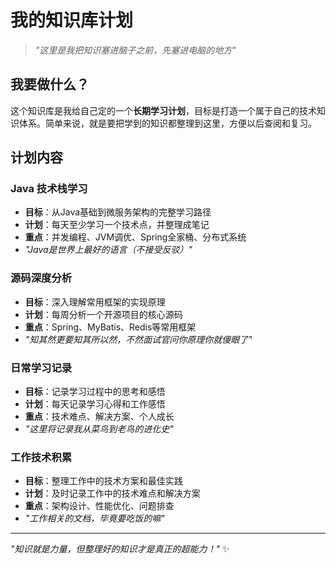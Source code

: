 # 我的知识库计划

> *"这里是我把知识塞进脑子之前，先塞进电脑的地方"*

## 我要做什么？

这个知识库是我给自己定的一个**长期学习计划**，目标是打造一个属于自己的技术知识体系。简单来说，就是要把学到的知识都整理到这里，方便以后查阅和复习。

## 计划内容

### Java 技术栈学习
*   **目标**：从Java基础到微服务架构的完整学习路径
*   **计划**：每天至少学习一个技术点，并整理成笔记
*   **重点**：并发编程、JVM调优、Spring全家桶、分布式系统
*   *"Java是世界上最好的语言（不接受反驳）"*

### 源码深度分析
*   **目标**：深入理解常用框架的实现原理
*   **计划**：每周分析一个开源项目的核心源码
*   **重点**：Spring、MyBatis、Redis等常用框架
*   *"知其然更要知其所以然，不然面试官问你原理你就傻眼了"*

### 日常学习记录
*   **目标**：记录学习过程中的思考和感悟
*   **计划**：每天记录学习心得和工作感悟
*   **重点**：技术难点、解决方案、个人成长
*   *"这里将记录我从菜鸟到老鸟的进化史"*

### 工作技术积累
*   **目标**：整理工作中的技术方案和最佳实践
*   **计划**：及时记录工作中的技术难点和解决方案
*   **重点**：架构设计、性能优化、问题排查
*   *"工作相关的文档，毕竟要吃饭的嘛"*

---

*"知识就是力量，但整理好的知识才是真正的超能力！"* ✨
